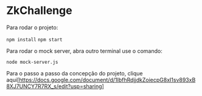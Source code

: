 # ZkChallenge

Para rodar o projeto:

`npm install`
`npm start`

Para rodar o mock server, abra outro terminal use o comando:

`node mock-server.js`

Para o passo a passo da concepção do projeto, clique aqui[https://docs.google.com/document/d/1IbfhRdjjdkZoiecpG8xI1sv893xB8XJ7UNCY7R7RX_s/edit?usp=sharing]
